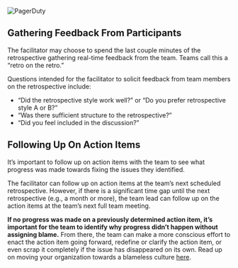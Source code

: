 ![PagerDuty](../assets/img/headers/Retros-After.png)

## Gathering Feedback From Participants
The facilitator may choose to spend the last couple minutes of the retrospective gathering real-time feedback from the team. Teams call this a “retro on the retro.”

Questions intended for the facilitator to solicit feedback from team members on the retrospective include:

- “Did the retrospective style work well?” or “Do you prefer retrospective style A or B?”
- “Was there sufficient structure to the retrospective?”
- “Did you feel included in the discussion?”

## Following Up On Action Items
It’s important to follow up on action items with the team to see what progress was made towards fixing the issues they identified.

The facilitator can follow up on action items at the team’s next scheduled retrospective. However, if there is a significant time gap until the next retrospective (e.g., a month or more), the team lead can follow up on the action items at the team’s next full team meeting.

**If no progress was made on a previously determined action item, it’s important for the team to identify why progress didn’t happen without assigning blame.** From there, the team can make a more conscious effort to enact the action item going forward, redefine or clarify the action item, or even scrap it completely if the issue has disappeared on its own. Read up on moving your organization towards a blameless culture [here](https://postmortems.pagerduty.com/culture/blameless/#how-to-avoid-blame).
